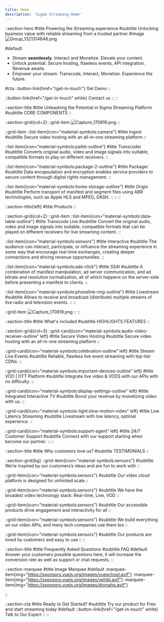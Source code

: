 ```yaml
---
title: Home
description: 'Sigma Streaming Home'
---
```

::section-hero
#title
Powering the Streaming experience
#subtitle
Unlocking business value with reliable streaming from a trusted partner
#image
![Group_1321314848.png](/Group_1321314848.png)

#default
- Stream **seamlessly**. Interact and Monetize. Elevate your content.
- Unlock potential: Secure hosting, flawless events, API integration. Revenue awaits.
- Empower your stream: Transcode, Interact, Monetize. Experience the future.

#cta
::button-link{href="/get-in-touch"}
Get Demo
::

::button-link{href="/get-in-touch" white}
Contact us
::
::

::section-title
#title
Unleashing the Potential in Sigma Streaming Platform
#subtitle
CORE COMPONENTS
::

::section-grid{col=2}
  ::grid-item
    ![Capture_170819.png](/Capture_170819.png)
  ::

  ::grid-item
  ::list-item{icon="material-symbols:camera"}
  #title
  Ingest
  #subtitle
  Secure video hosting with an all-in-one streaming platform
  ::

  ::list-item{icon="material-symbols:pallet-outline"}
  #title
  Transcoder
  #subtitle
  Converts original audio, video and image signals into suitable, compatible formats to play on different receivers.
  ::

  ::list-item{icon="material-symbols:package-2-outline"}
  #title
  Packager
  #subtitle
  Data encapsulation and encryption enables service providers to secure content through digital rights management.
  ::

  ::list-item{icon="material-symbols:home-storage-outline"}
  #title
  Origin
  #subtitle
  Perform transport of manifest and segment files using ABR technologies, such as Apple HLS and MPEG, DASH.
  ::
  ::
::

::section-title{left}
#title
Products
::

::section-grid{col=2}
  ::grid-item
  ::list-item{icon="material-symbols:data-table-outline"}
  #title
  Transcode Live
  #subtitle
  Convert the original audio, video and image signals into suitable, compatible formats that can be played on different receivers for live streaming content.
  ::

  ::list-item{icon="material-symbols:sensors"}
  #title
  Interactive
  #subtitle
  The audience can interact, participate, or influence the streaming experience in some way that encourage real-time exchanges, creating deeper connections and driving revenue opportunities.
  ::

  ::list-item{icon="material-symbols:ads-click"}
  #title
  SSAI
  #subtitle
  A combination of manifest manipulation, ad server communication, and ad bitrate and resolution normalization, all of which happens on the server-side before presenting a manifest to clients.
  ::

  ::list-item{icon="material-symbols:phonelink-ring-outline"}
  #title
  Livestream
  #subtitle
  Allows to receive and broadcast (distribute) multiple streams of live radio and television events.
  ::
  ::

   ::grid-item
    ![Capture_170819.png](/Capture_170819.png)
  ::
::


::section-title
#title
What's included
#subtitle
HIGHLIGHTS FEATURES
::

::section-grid{col=3}
  ::grid-card{icon="material-symbols:audio-video-receiver-outline" left}
  #title
  Secure Video Hosting
  #subtitle
  Secure video hosting with an all-in-one streaming platform
  ::

  ::grid-card{icon="material-symbols:celebration-outline" left}
  #title
  Stream Live Events
  #subtitle
  Reliable, flawless live event streaming with top-tier CDNs.
  ::

  ::grid-card{icon="material-symbols:important-devices-outline" left}
  #title
  VOD | OTT Platform
  #subtitle
  Integrate live video & VODS with our APIs with no difficulty.
  ::

  ::grid-card{icon="material-symbols:display-settings-outline" left}
  #title
  Integrated Interactive TV
  #subtitle
  Boost your revenue by monetizing video with us.
  ::

  ::grid-card{icon="material-symbols-light:slow-motion-video" left}
  #title
  Low Latency Streaming
  #subtitle
  Livestream with low latency, optimal experience.
  ::

  ::grid-card{icon="material-symbols:support-agent" left}
  #title
  24/7 Customer Support
  #subtitle
  Connect with our support starting when become our partner.
  ::
::


::section-title
#title
Why customers love us?
#subtitle
TESTIMONIALS
::

::section-grid{bg}
  ::grid-item{icon="material-symbols:sensors"}
  #subtitle
  We’re inspired by our customers’s ideas and are fun to work with
  ::

  ::grid-item{icon="material-symbols:sensors"}
  #subtitle
  Our video cloud platform is designed for unlimited scale
  ::

  ::grid-item{icon="material-symbols:sensors"}
  #subtitle
  We have the broadest video technology stack: Real-time, Live, VOD
  ::

  ::grid-item{icon="material-symbols:sensors"}
  #subtitle
  Our accessible products drive engagement and interactivity for all
  ::

  ::grid-item{icon="material-symbols:sensors"}
  #subtitle
  We build everything on our video APIs, and many tech companies use them too
  ::

  ::grid-item{icon="material-symbols:sensors"}
  #subtitle
  Our products are loved by customers and easy to use
  ::
::


::section-title
#title
Frequently Asked Questions
#subtitle
FAQ
#default
Answer your customers possible questions here, it will increase the conversion rate as well as support or chat requests.
::

::section-marquee
#title
Image Marquee
#default
:marquee-item{img="https://sponsors.vuejs.org/images/vueschool.avif"}
:marquee-item{img="https://sponsors.vuejs.org/images/vehikl.avif"}
:marquee-item{img="https://sponsors.vuejs.org/images/dronahq.avif"}

::

::section-cta
#title
Ready to Get Started?
#subtitle
Try our product for Free and start streaming today
#default
::button-link{href="/get-in-touch" white}
  Talk to Our Expert
::
::

